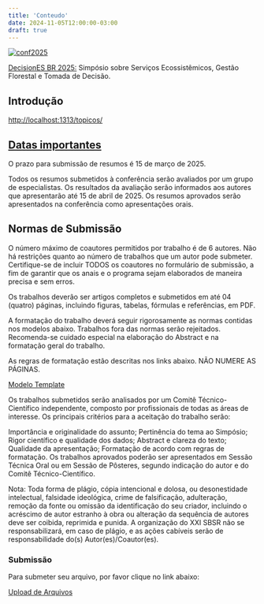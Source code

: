 ```yaml
---
title: 'Conteudo'
date: 2024-11-05T12:00:00-03:00
draft: true
---
```



[![conf2025](images/conf2025.png)](https://decisiones.ctfc.cat/conference2025/abstract-submission/)

[DecisionES BR 2025:](https://decisiones.ctfc.cat/conference2025/) Simpósio sobre Serviços Ecossistêmicos, Gestão Florestal e Tomada de Decisão.

## Introdução
[http://localhost:1313/topicos/](topico1.md)

## [Datas importantes](https://decisiones.ctfc.cat/conference2025/program-map-abstracts/)

O prazo para submissão de resumos é 15 de março de 2025. 

Todos os resumos submetidos à conferência serão avaliados por um grupo de especialistas. Os resultados da avaliação serão informados aos autores que apresentarão até 15 de abril de 2025. 
Os resumos aprovados serão apresentados na conferência como apresentações orais.


## Normas de Submissão

O número máximo de coautores permitidos por trabalho é de 6 autores. 
Não há restrições quanto ao número de trabalhos que um autor pode submeter. Certifique-se de incluir TODOS os coautores no formulário de submissão, a fim de garantir que os anais e o programa sejam elaborados de maneira precisa e sem erros.

Os trabalhos deverão ser artigos completos e submetidos em até 04 (quatro) páginas, incluindo figuras, tabelas, fórmulas e referências, em PDF.

A formatação do trabalho deverá seguir rigorosamente as normas contidas nos modelos abaixo. Trabalhos fora das normas serão rejeitados. Recomenda-se cuidado especial na elaboração do Abstract e na formatação geral do trabalho.

As regras de formatação estão descritas nos links abaixo. NÃO NUMERE AS PÁGINAS.

[Modelo Template](AbstractTemplateSSAFR2024.docx)

Os trabalhos submetidos serão analisados por um Comitê Técnico-Científico independente, composto por profissionais de todas as áreas de interesse. Os principais critérios para a aceitação do trabalho serão:

Importância e originalidade do assunto;
Pertinência do tema ao Simpósio;
Rigor científico e qualidade dos dados;
Abstract e clareza do texto;
Qualidade da apresentação;
Formatação de acordo com regras de formatação.
Os trabalhos aprovados poderão ser apresentados em Sessão Técnica Oral ou em Sessão de Pôsteres, segundo indicação do autor e do Comitê Técnico-Científico.

Nota: Toda forma de plágio, cópia intencional e dolosa, ou desonestidade intelectual, falsidade ideológica, crime de falsificação, adulteração, remoção da fonte ou omissão da identificação do seu criador, incluindo o acréscimo de autor estranho à obra ou alteração da sequência de autores deve ser coibida, reprimida e punida. A organização do XXI SBSR não se responsabilizará, em caso de plágio, e as ações cabíveis serão de responsabilidade do(s) Autor(es)/Coautor(es).

### Submissão

Para submeter seu arquivo, por favor clique no link abaixo:

[Upload de Arquivos](https://docs.google.com/forms/d/1AWosKOU1LkaIa_1xtQfutdV3kk0JhDz9Wn-EJAUjwag/prefill) <!-- substitua pelo link copiado -->


